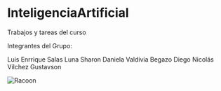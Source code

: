# InteligenciaArtificial
Trabajos y tareas del curso

Integrantes del Grupo:

Luis Enrrique Salas Luna
Sharon Daniela Valdivia Begazo
Diego Nicolás Vílchez Gustavson

![Racoon](https://user-images.githubusercontent.com/54364183/134096346-b3195f3d-17f8-4300-8545-3a25f34d2bf2.png)
